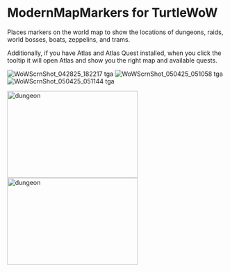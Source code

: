 # ModernMapMarkers for TurtleWoW
Places markers on the world map to show the locations of dungeons, raids, world bosses, boats, zeppelins, and trams.

Additionally, if you have Atlas and Atlas Quest installed, when you click the tooltip it will open Atlas and show you the right map and available quests.

![WoWScrnShot_042825_182217 tga](https://github.com/user-attachments/assets/a0fa2e63-e0b5-485c-9e68-9057e68a4118) ![WoWScrnShot_050425_051058 tga](https://github.com/user-attachments/assets/3d408b8b-d4f7-449c-a33f-cad9a3d41f4b) ![WoWScrnShot_050425_051144 tga](https://github.com/user-attachments/assets/31e4bf5a-6c02-467e-bb51-5a4fb6a1b524)



<img src="https://github.com/user-attachments/assets/a0fa2e63-e0b5-485c-9e68-9057e68a4118" alt="dungeon" width="300" height="200"> <img src="https://github.com/user-attachments/assets/3d408b8b-d4f7-449c-a33f-cad9a3d41f4b" alt="dungeon" width="300" height="200">
